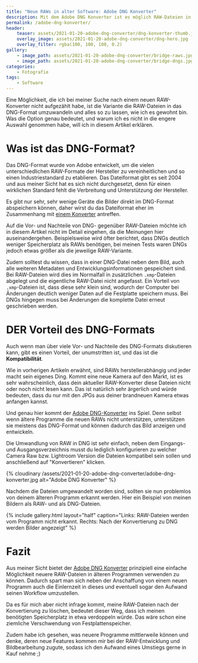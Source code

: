 ```yaml
---
title: "Neue RAWs in alter Software: Adobe DNG Konverter"
description: Mit dem Adobe DNG Konverter ist es möglich RAW-Dateien in ein standardisiertes Format umzuwandeln, sodass ältere Software mit diesen umgehen kann. In dem Artikel erkläre ich, wie das funktioniert.
permalink: /adobe-dng-konverter/
header:
    teaser: assets/2021-01-20-adobe-dng-converter/dng-konverter-thumb.jpg
    overlay_image: assets/2021-01-20-adobe-dng-converter/dng-hero.jpg
    overlay_filter: rgba(100, 100, 100, 0.2)
gallery:
    - image_path: assets/2021-01-20-adobe-dng-converter/bridge-raws.jpg
    - image_path: assets/2021-01-20-adobe-dng-converter/bridge-dngs.jpg
categories:
    - Fotografie
tags:
    - Software
---
```


Eine Möglichkeit, die ich bei meiner Suche nach einem neuen RAW-Konverter nicht aufgezählt habe, 
ist die Variante die RAW-Dateien in das DNG-Format umzuwandeln und alles so zu lassen, wie ich es gewohnt bin. 
Was die Option genau bedeutet, und warum ich es nicht in die engere Auswahl genommen habe, will ich in diesem Artikel erklären.

# Was ist das DNG-Format?

Das DNG-Format wurde von Adobe entwickelt, um die vielen unterschiedlichen RAW-Formate der Hersteller zu vereinheitlichen und so einen Industriestandard zu etablieren. 
Das Dateiformat gibt es seit 2004 und aus meiner Sicht hat es sich nicht durchgesetzt, denn für einen wirklichen Standard fehlt die Verbreitung und Unterstützung der Hersteller.

Es gibt nur sehr, sehr wenige Geräte die Bilder direkt im DNG-Format abspeichern können, daher wirst du das Dateiformat eher im Zusammenhang mit [einem Konverter][1] antreffen.

Auf die Vor- und Nachteile von DNG- gegenüber RAW-Dateien möchte ich in diesem Artikel nicht im Detail eingehen, da die Meinungen hier auseinandergehen. 
Beispielsweise wird öfter berichtet, dass DNGs deutlich weniger Speicherplatz als RAWs benötigen, bei meinen Tests waren DNGs jedoch etwas größer als die jeweilige RAW-Variante.

Zudem solltest du wissen, dass in einer DNG-Datei neben dem Bild, auch alle weiteren Metadaten und Entwicklungsinformationen gespeichert sind. 
Bei RAW-Dateien wird dies im Normalfall in zusätzlichen `.xmp`-Dateien abgelegt und die eigentliche RAW-Datei nicht angefasst. 
Ein Vorteil von `.xmp`-Dateien ist, dass diese sehr klein sind, wodurch der Computer bei Änderungen deutlich weniger Daten auf die Festplatte speichern muss. 
Bei DNGs hingegen muss bei Änderungen die komplette Datei erneut geschrieben werden.

# DER Vorteil des DNG-Formats

Auch wenn man über viele Vor- und Nachteile des DNG-Formats diskutieren kann, gibt es einen Vorteil, der unumstritten ist, und das ist die **Kompatibilität**.

Wie in vorherigen Artikeln erwähnt, sind RAWs herstellerabhängig und jeder macht sein eigenes Ding. 
Kommt eine neue Kamera auf den Markt, ist es sehr wahrscheinlich, dass dein aktueller RAW-Konverter diese Dateien nicht oder noch nicht lesen kann. 
Das ist natürlich sehr ärgerlich und würde bedeuten, dass du nur mit den JPGs aus deiner brandneuen Kamera etwas anfangen kannst.

Und genau hier kommt der [Adobe DNG-Konverter][1] ins Spiel. Denn selbst wenn ältere Programme die neuen RAWs nicht unterstützen, unterstützen sie meistens das DNG-Format und können dadurch das Bild anzeigen und entwickeln.

Die Umwandlung von RAW in DNG ist sehr einfach, neben dem Eingangs- und Ausgangsverzeichnis musst du lediglich konfigurieren zu welcher Camera Raw bzw. Lightroom Version die Dateien kompatibel sein sollen und anschließend auf "Konvertieren" klicken.

{% cloudinary /assets/2021-01-20-adobe-dng-converter/adobe-dng-konverter.jpg alt="Adobe DNG Konverter" %}

Nachdem die Dateien umgewandelt worden sind, sollten sie nun problemlos von deinem älteren Programm erkannt werden. Hier ein Beispiel von meinen Bildern als RAW- und als DNG-Dateien.

{% include gallery.html layout="half" caption="Links: RAW-Dateien werden vom Programm nicht erkannt. Rechts: Nach der Konvertierung zu DNG werden Bilder angezeigt" %}

# Fazit

Aus meiner Sicht bietet der [Adobe DNG Konverter][1] prinzipiell eine einfache Möglichkeit neuere RAW-Dateien in älteren Programmen verwenden zu können. 
Dadurch spart man sich neben der Anschaffung von einem neuen Programm auch die Einlernzeit in dieses und eventuell sogar den Aufwand seinen Workflow umzustellen.

Da es für mich aber nicht infrage kommt, meine RAW-Dateien nach der Konvertierung zu löschen, bedeutet dieser Weg, dass ich meinen benötigten Speicherplatz in etwa verdoppeln würde. 
Das wäre schon eine ziemliche Verschwendung von Festplattenspeicher.

Zudem habe ich gesehen, was neuere Programme mittlerweile können und denke, deren neue Features kommen mir bei der RAW-Entwicklung und Bildbearbeitung zugute, sodass ich den Aufwand eines Umstiegs gerne in Kauf nehme ;)

[1]: https://supportdownloads.adobe.com/detail.jsp?ftpID=6881
